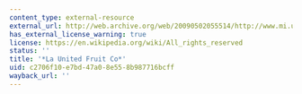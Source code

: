 ```yaml
---
content_type: external-resource
external_url: http://web.archive.org/web/20090502055514/http://www.mi.uni-erlangen.de/~plaumann/cancionero/fruit.html
has_external_license_warning: true
license: https://en.wikipedia.org/wiki/All_rights_reserved
status: ''
title: '*La United Fruit Co*'
uid: c2706f10-e7bd-47a0-8e55-8b987716bcff
wayback_url: ''
---
```

